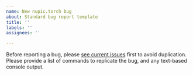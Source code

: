 ```yaml
---
name: New nupic.torch bug
about: Standard bug report template
title: ''
labels: ''
assignees: ''

---
```


Before reporting a bug, please [see current issues](https://github.com/numenta/nupic.torch/issues) first to avoid duplication. Please provide a list of commands to replicate the bug, and any text-based console output.
